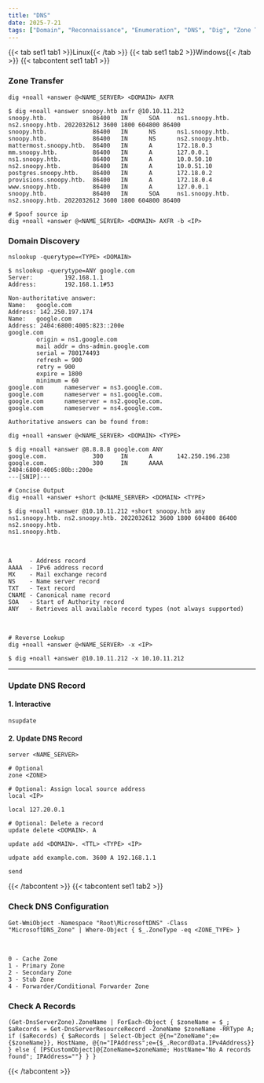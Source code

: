 ```yaml
---
title: "DNS"
date: 2025-7-21
tags: ["Domain", "Reconnaissance", "Enumeration", "DNS", "Dig", "Zone Transfer", "BIND", "nsupdate", "nslookup"]
---
```


{{< tab set1 tab1 >}}Linux{{< /tab >}}
{{< tab set1 tab2 >}}Windows{{< /tab >}}
{{< tabcontent set1 tab1 >}}

### Zone Transfer

```console
dig +noall +answer @<NAME_SERVER> <DOMAIN> AXFR 
```

```console {class="sample-code"}
$ dig +noall +answer snoopy.htb axfr @10.10.11.212
snoopy.htb.             86400   IN      SOA     ns1.snoopy.htb. ns2.snoopy.htb. 2022032612 3600 1800 604800 86400
snoopy.htb.             86400   IN      NS      ns1.snoopy.htb.
snoopy.htb.             86400   IN      NS      ns2.snoopy.htb.
mattermost.snoopy.htb.  86400   IN      A       172.18.0.3
mm.snoopy.htb.          86400   IN      A       127.0.0.1
ns1.snoopy.htb.         86400   IN      A       10.0.50.10
ns2.snoopy.htb.         86400   IN      A       10.0.51.10
postgres.snoopy.htb.    86400   IN      A       172.18.0.2
provisions.snoopy.htb.  86400   IN      A       172.18.0.4
www.snoopy.htb.         86400   IN      A       127.0.0.1
snoopy.htb.             86400   IN      SOA     ns1.snoopy.htb. ns2.snoopy.htb. 2022032612 3600 1800 604800 86400
```

```console
# Spoof source ip
dig +noall +answer @<NAME_SERVER> <DOMAIN> AXFR -b <IP>
```

### Domain Discovery

```console
nslookup -querytype=<TYPE> <DOMAIN>
```

```console {class="sample-code"}
$ nslookup -querytype=ANY google.com
Server:         192.168.1.1
Address:        192.168.1.1#53

Non-authoritative answer:
Name:   google.com
Address: 142.250.197.174
Name:   google.com
Address: 2404:6800:4005:823::200e
google.com
        origin = ns1.google.com
        mail addr = dns-admin.google.com
        serial = 780174493
        refresh = 900
        retry = 900
        expire = 1800
        minimum = 60
google.com      nameserver = ns3.google.com.
google.com      nameserver = ns1.google.com.
google.com      nameserver = ns2.google.com.
google.com      nameserver = ns4.google.com.

Authoritative answers can be found from:
```

```console
dig +noall +answer @<NAME_SERVER> <DOMAIN> <TYPE>
```

```console {class="sample-code"}
$ dig +noall +answer @8.8.8.8 google.com ANY
google.com.             300     IN      A       142.250.196.238
google.com.             300     IN      AAAA    2404:6800:4005:80b::200e
---[SNIP]---
```

```console
# Concise Output
dig +noall +answer +short @<NAME_SERVER> <DOMAIN> <TYPE>
```

```console {class="sample-code"}
$ dig +noall +answer @10.10.11.212 +short snoopy.htb any
ns1.snoopy.htb. ns2.snoopy.htb. 2022032612 3600 1800 604800 86400
ns2.snoopy.htb.
ns1.snoopy.htb.
```

<br>

```
A     - Address record
AAAA  - IPv6 address record
MX    - Mail exchange record
NS    - Name server record
TXT   - Text record
CNAME - Canonical name record
SOA   - Start of Authority record
ANY   - Retrieves all available record types (not always supported)
```

<br>

```console
# Reverse Lookup
dig +noall +answer @<NAME_SERVER> -x <IP>
```

```console {class="sample-code"}
$ dig +noall +answer @10.10.11.212 -x 10.10.11.212
```

---

### Update DNS Record

#### 1. Interactive

```console
nsupdate
```

#### 2. Update DNS Record

```console
server <NAME_SERVER>
```

```console
# Optional
zone <ZONE>
```

```console
# Optional: Assign local source address
local <IP>
```

```console {class="sample-code"}
local 127.20.0.1
```

```console
# Optional: Delete a record
update delete <DOMAIN>. A
```

```console
update add <DOMAIN>. <TTL> <TYPE> <IP>
```

```console {class="sample-code"}
udpate add example.com. 3600 A 192.168.1.1
```

```console
send
```

{{< /tabcontent >}}
{{< tabcontent set1 tab2 >}}

### Check DNS Configuration

```console
Get-WmiObject -Namespace "Root\MicrosoftDNS" -Class "MicrosoftDNS_Zone" | Where-Object { $_.ZoneType -eq <ZONE_TYPE> }
```

<br>

```console
0 - Cache Zone
1 - Primary Zone
2 - Secondary Zone
3 - Stub Zone
4 - Forwarder/Conditional Forwarder Zone
```

### Check A Records

```console
(Get-DnsServerZone).ZoneName | ForEach-Object { $zoneName = $_; $aRecords = Get-DnsServerResourceRecord -ZoneName $zoneName -RRType A; if ($aRecords) { $aRecords | Select-Object @{n="ZoneName";e={$zoneName}}, HostName, @{n="IPAddress";e={$_.RecordData.IPv4Address}} } else { [PSCustomObject]@{ZoneName=$zoneName; HostName="No A records found"; IPAddress=""} } }
```

{{< /tabcontent >}}